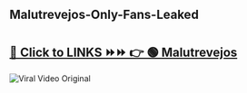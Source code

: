 
 ## Malutrevejos-Only-Fans-Leaked

# <h2><a href="https://clipsfans.com/Malutrevejos&ref=git">🔗 Click to LINKS ⏩⏩ 👉 🟢 Malutrevejos </a></h2>

<a href="https://clipsfans.com/Malutrevejos&ref=git" rel="nofollow" data-target="animated-image.originalLink"><img src="https://i.ibb.co.com/xMMVF88/686577567.gif" alt="Viral Video Original" style="max-width: 100%; display: inline-block;" data-target="animated-image.originalImage"></a>
